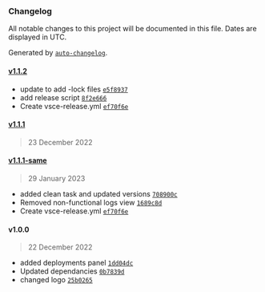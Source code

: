 ### Changelog

All notable changes to this project will be documented in this file. Dates are displayed in UTC.

Generated by [`auto-changelog`](https://github.com/CookPete/auto-changelog).

#### [v1.1.2](https://github.com/aarondill/Vercel-Project-Manager/compare/v1.1.1...v1.1.2)

- update to add -lock files [`e5f8937`](https://github.com/aarondill/Vercel-Project-Manager/commit/e5f893710f2a34dba71c90dff8965c96b705173a)
- add release script [`8f2e666`](https://github.com/aarondill/Vercel-Project-Manager/commit/8f2e666f521bd2d58119384b5073bc9049167aef)
- Create vsce-release.yml [`ef70f6e`](https://github.com/aarondill/Vercel-Project-Manager/commit/ef70f6ec327c8591393da05ae65b4d122b9fc187)

#### [v1.1.1](https://github.com/aarondill/Vercel-Project-Manager/compare/v1.1.1-same...v1.1.1)

> 23 December 2022

#### [v1.1.1-same](https://github.com/aarondill/Vercel-Project-Manager/compare/v1.0.0...v1.1.1-same)

> 29 January 2023

- added clean task and updated versions [`708900c`](https://github.com/aarondill/Vercel-Project-Manager/commit/708900c007d5d2fb65e38f930d9f9b0907b2dcdd)
- Removed non-functional logs view [`1689c8d`](https://github.com/aarondill/Vercel-Project-Manager/commit/1689c8dce933d9730838da3771365ec3d759f640)
- Create vsce-release.yml [`ef70f6e`](https://github.com/aarondill/Vercel-Project-Manager/commit/ef70f6ec327c8591393da05ae65b4d122b9fc187)

#### v1.0.0

> 22 December 2022

- added deployments panel [`1dd04dc`](https://github.com/aarondill/Vercel-Project-Manager/commit/1dd04dcdbab54835ca82b9b29368ee93c07f4a98)
- Updated dependancies [`0b7839d`](https://github.com/aarondill/Vercel-Project-Manager/commit/0b7839d50b0afcffafa3029a1af82dbde3ca0777)
- changed logo [`25b0265`](https://github.com/aarondill/Vercel-Project-Manager/commit/25b026531c260a08ca28efdbd6d460105f7e4998)
